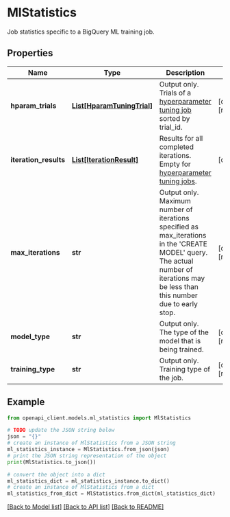 # MlStatistics

Job statistics specific to a BigQuery ML training job.

## Properties

Name | Type | Description | Notes
------------ | ------------- | ------------- | -------------
**hparam_trials** | [**List[HparamTuningTrial]**](HparamTuningTrial.md) | Output only. Trials of a [hyperparameter tuning job](/bigquery-ml/docs/reference/standard-sql/bigqueryml-syntax-hp-tuning-overview) sorted by trial_id. | [optional] [readonly] 
**iteration_results** | [**List[IterationResult]**](IterationResult.md) | Results for all completed iterations. Empty for [hyperparameter tuning jobs](/bigquery-ml/docs/reference/standard-sql/bigqueryml-syntax-hp-tuning-overview). | [optional] 
**max_iterations** | **str** | Output only. Maximum number of iterations specified as max_iterations in the &#39;CREATE MODEL&#39; query. The actual number of iterations may be less than this number due to early stop. | [optional] [readonly] 
**model_type** | **str** | Output only. The type of the model that is being trained. | [optional] [readonly] 
**training_type** | **str** | Output only. Training type of the job. | [optional] [readonly] 

## Example

```python
from openapi_client.models.ml_statistics import MlStatistics

# TODO update the JSON string below
json = "{}"
# create an instance of MlStatistics from a JSON string
ml_statistics_instance = MlStatistics.from_json(json)
# print the JSON string representation of the object
print(MlStatistics.to_json())

# convert the object into a dict
ml_statistics_dict = ml_statistics_instance.to_dict()
# create an instance of MlStatistics from a dict
ml_statistics_from_dict = MlStatistics.from_dict(ml_statistics_dict)
```
[[Back to Model list]](../README.md#documentation-for-models) [[Back to API list]](../README.md#documentation-for-api-endpoints) [[Back to README]](../README.md)



